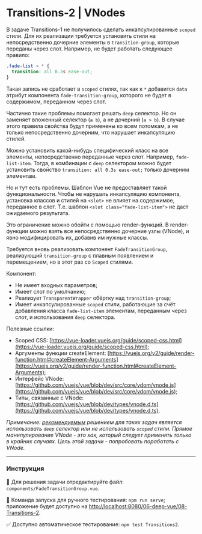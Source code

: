 # Transitions-2 | VNodes

В задаче Transitions-1 не получилось сделать инкапсулированные `scoped` стили. Для их реализации требуется установить стили на непосредственно дочерние элементы в `transition-group`, которые переданы через слот. Например, не будет работать следующее правило:

```css
.fade-list > * {
  transition: all 0.3s ease-out;
}
```

Такая запись не сработает в `scoped` стилях, так как к `*` добавится `data` атрибут компонента `fade-transition-group`, которого не будет в содержимом, переданном через слот.

Частично такие проблемы помогает решать `deep` селектор. Но он заменяет вложенный селектор (`a b`), а не дочерний (`a > b`). В случае этого правила свойства будут применены ко всем потомкам, а не только непосредственно дочерним, что нарушает инкапсуляцию стилей. 

Можно установить какой-нибудь специфический класс на все элементы, непосредственно переданные через слот. Например, `fade-list-item`. Тогда, в комбинации с `deep` селектором можно будет установить свойство `transition: all 0.3s ease-out;` только дочерним элементам. 

Но и тут есть проблемы. Шаблон Vue не предоставляет такой функциональности. Чтобы не нарушать инкапсуляцию компонента, установка классов и стилей на `<slot>` не влияет на содержимое, переданное в слот. Т.е. шаблон `<slot class="fade-list-item">` не даст ожидаемого результата. 

Это ограничение можно обойти с помощью render-функций. В render-функции можно взять все непосредственно дочерние узлы (VNode), и явно модифицировать их, добавив им нужные классы.

Требуется вновь реализовать компонент `FadeTransitionGroup`, реализующий `transition-group` с плавным появлением и перемещением, но в этот раз со `Scoped` стилями.

Компонент: 
- Не имеет входных параметров;
- Имеет слот по умолчанию;
- Реализует `TransparentWrapper` обёртку над `transition-group`;
- Имеет инкапсулированные `scoped` стили, работающие за счёт добавления класса `fade-list-item` элементам, переданным через слот, и использования `deep` селектора.

Полезные ссылки:
- Scoped CSS: [https://vue-loader.vuejs.org/guide/scoped-css.html](https://vue-loader.vuejs.org/guide/scoped-css.html);
- Аргументы функции createElement: [https://vuejs.org/v2/guide/render-function.html#createElement-Arguments](https://vuejs.org/v2/guide/render-function.html#createElement-Arguments);
- Интерфейс VNode: [https://github.com/vuejs/vue/blob/dev/src/core/vdom/vnode.js](https://github.com/vuejs/vue/blob/dev/src/core/vdom/vnode.js);
- Типы, связанные с VNode: [https://github.com/vuejs/vue/blob/dev/types/vnode.d.ts](https://github.com/vuejs/vue/blob/dev/types/vnode.d.ts).

*Примечание: [рекомендуемым](https://github.com/vuejs/vue/issues/9051) решением для таких задач является использовать `deep` селектор или не использовать `scoped` стили. Прямое манипулирование VNode - это хак, который следует применять только в крайних случаях. Цель этой задачи - попробовать поработать с VNode.*

---

### Инструкция

📝 Для решения задачи отредактируйте файл: `components/FadeTransitionGroup.vue`.

🚀 Команда запуска для ручного тестирования: `npm run serve`;<br>
приложение будет доступно на [http://localhost:8080/06-deep-vue/08-Transitions-2](http://localhost:8080/06-deep-vue/08-Transitions-2).

✅ Доступно автоматическое тестирование: `npm test Transitions2`.
